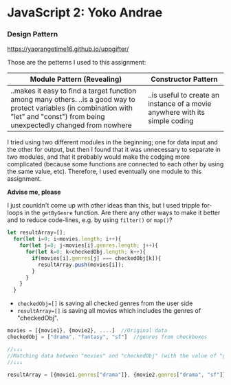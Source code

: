 # JavaScript 2: Yoko Andrae
### Design Pattern

https://yaorangetime16.github.io/uppgifter/

Those are the petterns I used to this assignment:

Module Pattern (Revealing) | Constructor Pattern 
------------ | -------------
..makes it easy to find a target function among many others. ..is a good way to protect variables (in combination with "let" and "const") from being unexpectedly changed from nowhere | ..is useful to create an instance of a movie anywhere with its simple coding

I tried using two different modules in the beginning; one for data input and the other for output, but then I found that it was unnecessary to separate in two modules, and that it probably would make the codging more complicated (because some functions are connected to each other by using the same value, etc). Therefore, I used eventually one module to this assignment.

**Advise me, please**

I just counldn't come up with other ideas than this, but I used tripple for-loops in the ```getByGenre``` function. Are there any other ways to make it better and to reduce code-lines, e.g. by using ```filter()``` or ```map()```?


```javascript
let resultArray=[];
  for(let i=0; i<movies.length; i++){
    for(let j=0; j<movies[i].genres.length; j++){
      for(let k=0; k<checkedObj.length; k++){
        if(movies[i].genres[j] === checkedObj[k]){
          resultArray.push(movies[i]);
        }
      } 
    }
  }
```


* ```checkedObj=[]``` is saving all checked genres from the user side
* ```resultArray=[]``` is saving all movies which includes the genres of "checkedObj".

```javascript
movies = [{movie1}, {movie2}, ....]  //Original data
checkedObj = ["drama", "fantasy", "sf"]  //genres from checkboxes

//↓↓↓
//Matching data between "movies" and "checkedObj" (with the value of "genres")
//↓↓↓

resultArray = [{movie1.genres["drama"]}, {movie2.genres["drama", "sf"]}, {movie2.genres["fantasy", "sf"]}]
```
